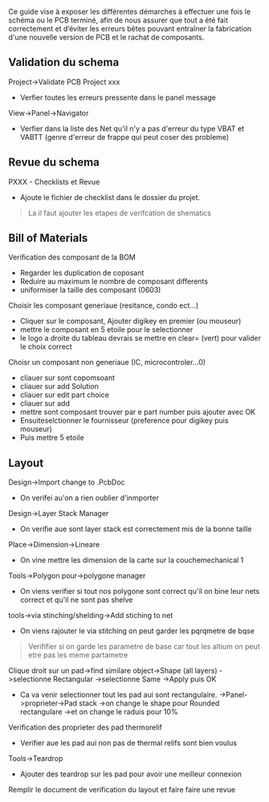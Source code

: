 Ce guide vise à exposer les différentes démarches à effectuer une fois le schéma ou le PCB terminé, afin de nous assurer que tout a été fait correctement et d’éviter les erreurs bêtes pouvant entraîner la fabrication d'une nouvelle version de PCB et le rachat de composants.

## Validation du schema

Project->Validate PCB Project xxx
- Verfier toutes les erreurs pressente dans le panel message

View->Panel->Navigator
- Verfier dans la liste des Net qu'il n'y a pas d'erreur du type VBAT et VABTT (genre d'erreur de frappe qui peut coser des probleme)

## Revue du schema

PXXX - Checklists et Revue
- Ajoute le fichier de checklist dans le dossier du projet.

> La il faut ajouter les etapes de verifcation de shematics

## Bill of Materials

Verification des composant de la BOM
- Regarder les duplication de coposant
- Reduire au maximum le nombre de composant differents
- uniformiser la taille des composant (0603)

Choisir les composant generiaue (resitance, condo ect...)
- Cliquer sur le composant, Ajouter digikey en premier (ou mouseur)
- mettre le composant en 5 etoile pour le selectionner
- le logo a droite du tableau devrais se mettre en clear= (vert) pour valider le choix correct

Choisr un composant non generiaue (IC, microcontroler...0)
- cliauer sur sont copomsoant
- cliauer sur add Solution
- cliauer sur edit part choice 
- cliauer sur add
- mettre sont composant trouver par e part number puis ajouter avec OK
- Ensuiteselctionner le fournisseur (preference pour digikey puis mouseur)
- Puis mettre 5 etoile

## Layout

Design->Import change to .PcbDoc
- On verifei au'on a rien oublier d'inmporter

Design->Layer Stack Manager
- On verifie aue sont layer stack est correctement mis de la bonne taille

Place->Dimension->Lineare
- On vine mettre les dimension de la carte sur la couchemechanical 1

Tools->Polygon pour->polygone manager
- On viens verifier si tout nos polygone sont correct qu'il on bine leur nets correct et qu'il ne sont pas shelve

tools->via stinching/shelding->Add stiching to net
- On viens rajouter le via stitching on peut garder les pqrqmetre de bqse
> Verififier si on garde les parametre de base car tout les altium on peut etre pas les meme partametre

Clique droit sur un pad->find similare object->Shape (all layers)
	->selectionne Rectangular
	->selectionne Same
	->Apply puis OK
- Ca va venir selectionner tout les pad aui sont rectangulaire.
	->Panel->proprieter->Pad stack
	->on change le shape pour Rounded rectangulare
	->et on change le raduis pour 10%

Verification des proprieter des pad thermorelif
- Verifier aue les pad aui non pas de thermal relifs sont bien voulus

Tools->Teardrop
- Ajouter des teardrop sur les pad pour avoir une meilleur connexion

Remplir le document de verification du layout et faire faire une revue




